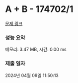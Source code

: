 # A + B - 174702/1 

[문제 링크](https://level.goorm.io/exam/174702/a-b/quiz/1) 

### 성능 요약

메모리: 3.47 MB, 시간: 0.00 ms

### 제출 일자

2024년 04월 09일 11:50:13

